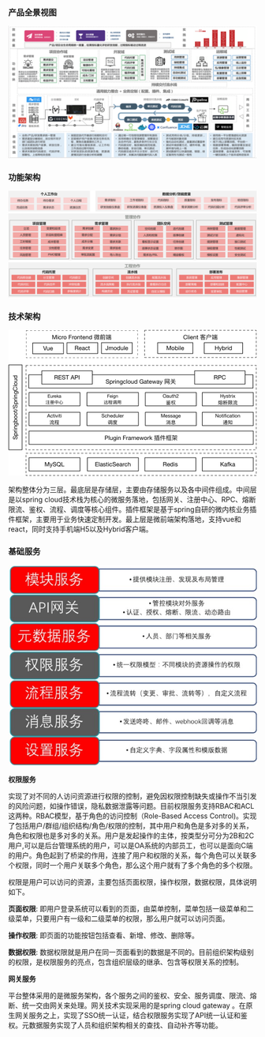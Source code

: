 ### 产品全景视图

![image-20220215183415591](../All-Image/Basic-Infrastructure.assets/image-20220215183415591.png)

### 功能架构 

![image-20220207174019358](../All-Image/Basic-Infrastructure.assets/image-20220207174019358.png)

### 技术架构

![73963B942EB5E2B9902EEA91BB6ABA44](../All-Image/Basic-Infrastructure.assets/clip_image001.jpg)

架构整体分为三层。最底层是存储层，主要由存储服务以及各中间件组成。中间层是以spring cloud技术栈为核心的微服务落地，包括网关、注册中心、RPC、熔断限流、鉴权、流程、调度等核心组件。插件框架是基于spring自研的微内核业务插件框架，主要用于业务快速定制开发。最上层是微前端架构落地，支持vue和react，同时支持手机端H5以及Hybrid客户端。

### 基础服务

![img](../All-Image/Basic-Infrastructure.assets/clip_image002.jpg)

**权限服务**

实现了对不同的人访问资源进行权限的控制，避免因权限控制缺失或操作不当引发的风险问题，如操作错误，隐私数据泄露等问题。目前权限服务支持RBAC和ACL这两种。RBAC模型，基于角色的访问控制（Role-Based Access Control)。实现了包括用户/群组/组织结构/角色/权限的控制，其中用户和角色是多对多的关系，角色和权限也是多对多的关系。用户是发起操作的主体，按类型分可分为2B和2C用户,可以是后台管理系统的用户，可以是OA系统的内部员工，也可以是面向C端的用户。角色起到了桥梁的作用，连接了用户和权限的关系，每个角色可以关联多个权限，同时一个用户关联多个角色，那么这个用户就有了多个角色的多个权限。

权限是用户可以访问的资源，主要包括页面权限，操作权限，数据权限，具体说明如下。

**页面权限**: 即用户登录系统可以看到的页面，由菜单控制，菜单包括一级菜单和二级菜单，只要用户有一级和二级菜单的权限，那么用户就可以访问页面。

**操作权限**: 即页面的功能按钮包括查看、新增、修改、删除等。

**数据权限**: 数据权限就是用户在同一页面看到的数据是不同的。目前组织架构级别的权限，是权限服务的亮点，包含组织层级的继承、包含等权限关系的控制。

**网关服务**

平台整体采用的是微服务架构，各个服务之间的鉴权、安全、服务调度、限流、熔断、统一交由网关来处理。网关技术实现采用的是spring cloud gateway 。在原生网关服务之上，实现了SSO统一认证，结合权限服务实现了API统一认证和鉴权。元数据服务实现了人员和组织架构相关的查找、自动补齐等功能。
